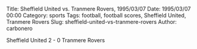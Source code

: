 Title: Sheffield United vs. Tranmere Rovers, 1995/03/07
Date: 1995/03/07 00:00
Category: sports
Tags: football, football scores, Sheffield United, Tranmere Rovers
Slug: sheffield-united-vs-tranmere-rovers
Author: carbonero


Sheffield United 2 - 0 Tranmere Rovers
